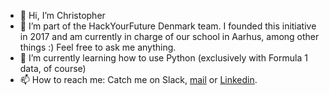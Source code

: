- 👋 Hi, I’m Christopher
- 🌱 I’m part of the HackYourFuture Denmark team. I founded this initiative in 2017 and am currently in charge of our school in Aarhus, among other things :) Feel free to ask me anything.
- 👀 I’m currently learning how to use Python (exclusively with Formula 1 data, of course)
- 📫 How to reach me: Catch me on Slack, [mail](mailto:"christopher@hackyourfuture.dk") or [Linkedin](https://www.linkedin.com/in/christopher-klueter/).

<!---
CK-HYF-DK/CK-HYF-DK is a ✨ special ✨ repository because its `README.md` (this file) appears on your GitHub profile.
You can click the Preview link to take a look at your changes.
--->
